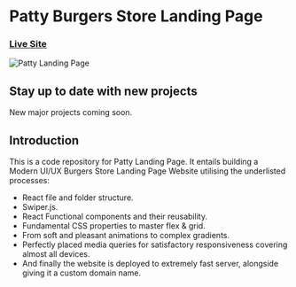 # Patty Burgers Store Landing Page
### [Live Site](https://patty.tk)

![Patty Landing Page](https://i.ibb.co/2ZHyjk0/patty.png)

## Stay up to date with new projects
New major projects coming soon.

## Introduction
 This is a code repository for Patty Landing Page. It entails building a Modern UI/UX Burgers Store Landing Page Website utilising the underlisted processes:

- React file and folder structure.
- Swiper.js.
- React Functional components and their reusability.
- Fundamental CSS properties to master flex & grid.
- From soft and pleasant animations to complex gradients.
- Perfectly placed media queries for satisfactory responsiveness covering almost all devices.
- And finally the website is deployed to extremely fast server, alongside giving it a custom domain name.

